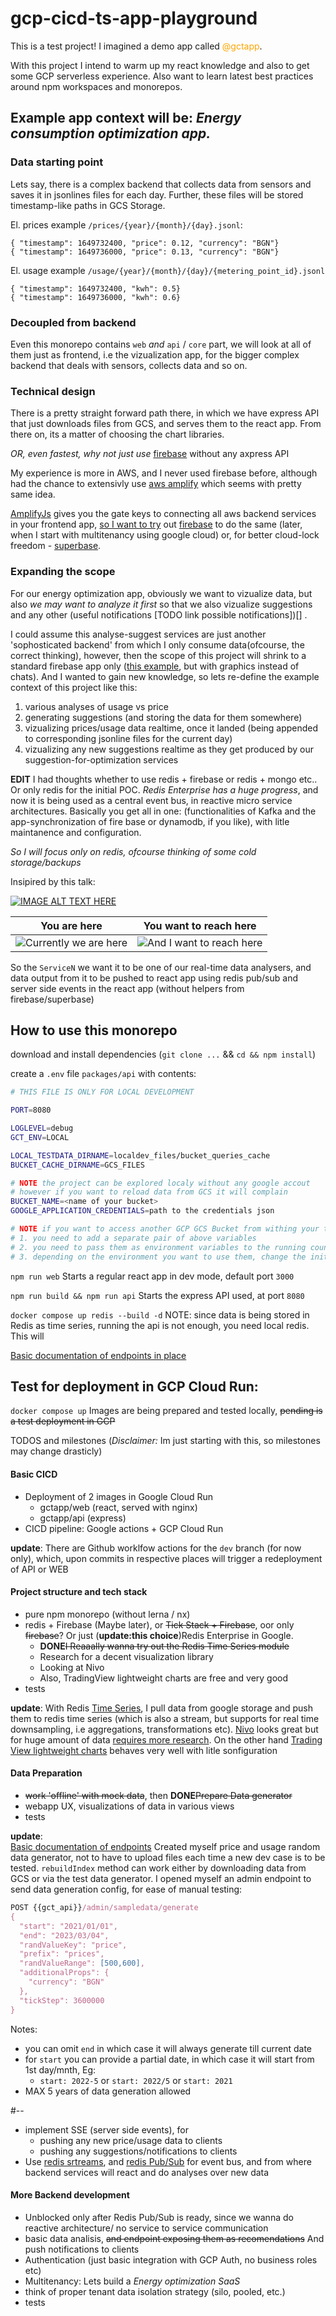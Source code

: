 # gcp-cicd-ts-app-playground

This is a test project! 
I imagined a demo app called <span style="color:orange">@gctapp</span>.

With this project I intend to warm up my react knowledge and also to get some GCP serverless experience. Also want to learn latest best practices around npm workspaces and monorepos.

## Example app context will be: _Energy consumption optimization app._ 

### Data starting point 

Lets say, there is a complex backend that collects data from sensors and saves it in jsonlines files for each day. Further, these files will be stored timestamp-like paths in GCS Storage.

El. prices example `/prices/{year}/{month}/{day}.jsonl`:
```
{ "timestamp": 1649732400, "price": 0.12, "currency": "BGN"}
{ "timestamp": 1649736000, "price": 0.13, "currency": "BGN"}
```
El. usage example `/usage/{year}/{month}/{day}/{metering_point_id}.jsonl`
```
{ "timestamp": 1649732400, "kwh": 0.5}
{ "timestamp": 1649736000, "kwh": 0.6}
``` 

### Decoupled from backend

Even this monorepo contains `web` _and_ `api` / `core` part, we will look at all of them just as frontend, i.e the vizualization app, for the bigger complex backend that deals with sensors, collects data and so on.

### Technical design

There is a pretty straight forward path there, in which we have express API that just downloads files from GCS, and serves them to the react app. From there on, its a matter of choosing the chart libraries.

_OR, even fastest, why not just use_ [firebase](https://www.geeksforgeeks.org/how-to-get-download-link-of-uploaded-files-in-firebase-storage-in-reactjs/) without any axpress API

My experience is more in AWS, and I never used firebase before, although had the chance to extensivly use [aws amplify](https://www.bairesdev.com/blog/amplify-vs-firebase-which-one-is-best/) which seems with pretty same idea.

[AmplifyJs](https://docs.amplify.aws/) gives you the gate keys to connecting all aws backend services in your frontend app, [so I want to try](https://www.youtube.com/watch?v=SXmYUalHyYk&t=306s) out [firebase](https://firebase.google.com/) to do the same (later, when I start with multitenancy using google cloud) or, for better cloud-lock freedom - [superbase](https://supabase.com/).  

### Expanding the scope 

For our energy optimization app, obviously we want to vizualize data, but also _we may want to analyze it first_ so that we also vizualize suggestions and any other (useful notifications [TODO link possible notifications])[] . 

I could assume this analyse-suggest services are just another 'sophosticated backend' from which I only consume data(ofcourse, the correct thinking), however, then the scope of this project will shrink to a standard firebase app only ([this example](https://www.youtube.com/watch?v=zQyrwxMPm88&t=18s), but with graphics instead of chats). And I wanted to gain new knowledge, so lets re-define the example context of this project like this:

  1. various analyses of usage vs price
  2. generating suggestions (and storing the data for them somewhere)
  3. vizualizing prices/usage data realtime, once it landed (being appended to corresponding jsonline files for the current day)
  4. vizualizing any new suggestions realtime as they get produced by our suggestion-for-optimization services


__EDIT__ I had thoughts whether to use redis + firebase or redis + mongo etc.. Or only redis for the initial POC. _Redis Enterprise has a huge progress_, and now it is being used as a central event bus, in reactive micro service architectures. Basically you get all in one: (functionalities of Kafka and the app-synchronization of fire base or dynamodb, if you like), with litle maintanence and configuration. 

_So I will focus only on redis, ofcourse thinking of some cold storage/backups_

Insipired by this talk: 

[![IMAGE ALT TEXT HERE](https://img.youtube.com/vi/odhL_bP9XTQ/0.jpg)](https://www.youtube.com/watch?v=odhL_bP9XTQ)




You are here                              | You want to reach here
---                                       | ---
![Currently we are here](./currently.svg) | ![And I want to reach here](./envisioned.svg)


So the `ServiceN` we want it to be one of our real-time data analysers, and data output from it to be pushed to react app using redis pub/sub and server side events in the react app (without helpers from firebase/superbase)

How to use this monorepo
---
download and install dependencies (`git clone ...` && `cd && npm install`)

create a `.env` file `packages/api` with contents:

```bash
# THIS FILE IS ONLY FOR LOCAL DEVELOPMENT

PORT=8080

LOGLEVEL=debug
GCT_ENV=LOCAL

LOCAL_TESTDATA_DIRNAME=localdev_files/bucket_queries_cache
BUCKET_CACHE_DIRNAME=GCS_FILES

# NOTE the project can be explored localy without any google accout
# however if you want to reload data from GCS it will complain
BUCKET_NAME=<name of your bucket>
GOOGLE_APPLICATION_CREDENTIALS=path to the credentials json 

# NOTE if you want to access another GCP GCS Bucket from withing your test google account
# 1. you need to add a separate pair of above variables
# 2. you need to pass them as environment variables to the running countainer see .github/workflows/wf-gctappapi-dev-v2.yml
# 3. depending on the environment you want to use them, change the initialization of gcs bucket in serviceClients.ts
```

`npm run web` Starts a regular react app in dev mode, default port `3000`

`npm run build && npm run api` Starts the express API used, at port `8080`

`docker compose up redis --build -d` NOTE: since data is being stored in Redis as time series, running the api is not enough, you need local redis. This will 

[Basic documentation of endpoints in place](./Endpoints.md)


## Test for deployment in GCP Cloud Run:

`docker compose up` Images are being prepared and tested locally, ~~pending is a test deployment in GCP~~



TODOS and milestones
(_Disclaimer:_ Im just starting with this, so milestones may change drasticly)

#### Basic CICD  

- Deployment of 2 images in Google Cloud Run
    - gctapp/web (react, served with nginx)
    - gctapp/api (express)
- CICD pipeline: Google actions + GCP Cloud Run

__update__:  There are Github worklfow actions for the `dev` branch (for now only), which, upon commits in respective places will trigger a redeployment of API or WEB

#### Project structure and tech stack

- pure npm monorepo (without lerna / nx)
- redis + Firebase (Maybe later), or ~~Tick Stack + Firebase~~, oor only ~~firebase~~? Or just (__update:this choice__)Redis Enterprise in Google.
    - __DONE__~~I Reaaally wanna try out the Redis Time Series module~~
    - Research for a decent visualization library
    - Looking at Nivo
    - Also, TradingView lightweight charts are free and very good 
- tests

__update__:  With Redis [Time Series](https://redis.io/docs/stack/timeseries/), I pull data from google storage and push them to redis time series (which is also a stream, but supports for real time downsampling, i.e aggregations, transformations etc). [Nivo](https://nivo.rocks/) looks great but for huge amount of data [requires more research](https://www.influxdata.com/blog/data-visualization-reactjs-nivo-influxdb/). On the other hand [Trading View lightweight charts](https://tradingview.github.io/lightweight-charts/tutorials/how_to/two-price-scales) behaves very well with litle sonfiguration

#### Data Preparation

- ~~work 'offline' with mock data~~, then __DONE__~~Prepare Data generator~~
- webapp UX, visualizations of data in various views
- tests

__update__:  
[Basic documentation of endpoints](./Endpoints.md)
Created myself price and usage random data generator, not to have to upload files each time a new dev case is to be tested. `rebuildIndex` method can work either by downloading data from GCS or via the test data generator. I  opened myself an admin endpoint to send data generation config, for ease of manual testing:
```javascript
POST {{gct_api}}/admin/sampledata/generate
{
  "start": "2021/01/01",
  "end": "2023/03/04",
  "randValueKey": "price",
  "prefix": "prices",
  "randValueRange": [500,600],
  "additionalProps": {
    "currency": "BGN"
  },
  "tickStep": 3600000
}
```
Notes:
- you can omit `end` in which case it will always generate till current date
- for `start` you can provide a partial date, in which case it will start from 1st day/mnth, Eg:
    - `start: 2022-5` or `start: 2022/5` or `start: 2021`
- MAX 5 years of data generation allowed

#--

- implement SSE (server side events), for 
    - pushing any new price/usage data to clients
    - pushing any suggestions/notifications to clients
- Use [redis srtreams](https://redis.io/docs/data-types/streams/), and [redis Pub/Sub](https://redis.io/docs/manual/pubsub/) for event bus, and from where backend services will react and do analyses over new data

#### More Backend development

- Unblocked only after Redis Pub/Sub is ready, since we wanna do reactive architecture/ no service to service communication
- basic data analisis, ~~and endpoint exposing them as recomendations~~ And push notifications to clients
- Authentication (just basic integration with GCP Auth, no business roles etc)
- Multitenancy: Lets build a _Energy optimization SaaS_
- think of proper tenant data isolation strategy (silo, pooled, etc.)
- tests
